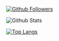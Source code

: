 [![Github Followers](https://img.shields.io/github/followers/kuckjwi0928?color=06d6a0&label=Github%20Followers&style=round-square)](https://github.com/kuckjwi0928?tab=followers)

![Github Stats](https://github-readme-stats.vercel.app/api?username=kuckjwi0928&show_icons=true)

[![Top Langs](https://github-readme-stats.vercel.app/api/top-langs/?username=kuckjwi0928&langs_count=100)](https://github-readme-stats.vercel.app/api/top-langs/?username=kuckjwi0928&langs_count=100)
